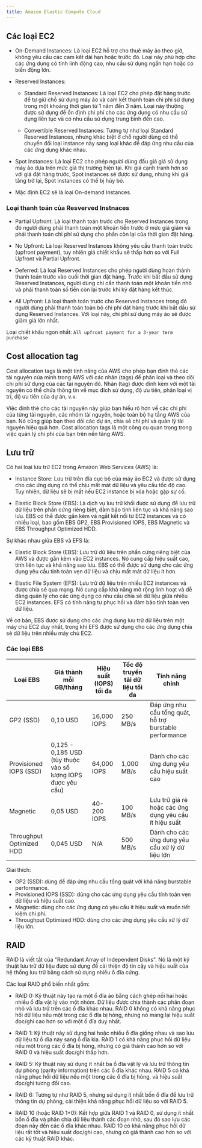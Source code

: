 ```yaml
---
title: Amazon Elastic Compute Cloud
---
```


## Các loại EC2

- On-Demand Instances: Là loại EC2 hỗ trợ cho thuê máy ảo theo giờ, không yêu cầu các cam kết dài hạn hoặc trước đó. Loại này phù hợp cho các ứng dụng có tính linh động cao, nhu cầu sử dụng ngắn hạn hoặc có biến động lớn.

- Reserved Instances:

  - Standard Reserved Instances: Là loại EC2 cho phép đặt hàng trước để tự giữ chỗ sử dụng máy ảo và cam kết thanh toán chi phí sử dụng trong một khoảng thời gian từ 1 năm đến 3 năm. Loại này thường được sử dụng để ổn định chi phí cho các ứng dụng có nhu cầu sử dụng liên tục và có nhu cầu sử dụng trung bình đến cao.

  - Convertible Reserved Instances: Tương tự như loại Standard Reserved Instances, nhưng khác biệt ở chỗ người dùng có thể chuyển đổi loại instance này sang loại khác để đáp ứng nhu cầu của các ứng dụng khác nhau.

- Spot Instances: Là loại EC2 cho phép người dùng đấu giá giá sử dụng máy ảo dựa trên mức giá thị trường hiện tại. Khi giá cạnh tranh hơn so với giá đặt hàng trước, Spot instances sẽ được sử dụng, nhưng khi giá tăng trở lại, Spot instances có thể bị hủy bỏ.

- Mặc định EC2 sẽ là loại On-demand Instances.

### Loại thanh toán của Resverved Instnaces

- Partial Upfront: Là loại thanh toán trước cho Reserved Instances trong đó người dùng phải thanh toán một khoản tiền trước ở mức giá giảm và phải thanh toán chi phí sử dụng cho phần còn lại của thời gian đặt hàng.

- No Upfront: Là loại Reserved Instances không yêu cầu thanh toán trước (upfront payment), tuy nhiên giá chiết khấu sẽ thấp hơn so với Full Upfront và Partial Upfront.

- Deferred: Là loại Reserved Instances cho phép người dùng hoàn thành thanh toán trước vào cuối thời gian đặt hàng. Trước khi bắt đầu sử dụng Reserved Instances, người dùng chỉ cần thanh toán một khoản tiền nhỏ và phải thanh toán số tiền còn lại trước khi kỳ đặt hàng kết thúc.

- All Upfront: Là loại thanh toán trước cho Reserved Instances trong đó người dùng phải thanh toán toàn bộ chi phí đặt hàng trước khi bắt đầu sử dụng Reserved Instances. Với loại này, chi phí sử dụng máy ảo sẽ được giảm giá lớn nhất.

Loại chiết khấu ngon nhất: `All upfront payment for a 3-year term purchase`

## Cost allocation tag

Cost allocation tags là một tính năng của AWS cho phép bạn đính thẻ các tài nguyên của mình trong AWS với các nhãn (tags) để phân loại và theo dõi chi phí sử dụng của các tài nguyên đó. Nhãn (tag) được đính kèm với một tài nguyên có thể chứa thông tin về mục đích sử dụng, độ ưu tiên, phân loại vị trí, độ ưu tiên của dự án, v.v.

Việc đính thẻ cho các tài nguyên này giúp bạn hiểu rõ hơn về các chi phí của từng tài nguyên, các nhóm tài nguyên, hoặc toàn bộ hạ tầng AWS của bạn. Nó cũng giúp bạn theo dõi các dự án, chia sẻ chi phí và quản lý tài nguyên hiệu quả hơn. Cost allocation tags là một công cụ quan trọng trong việc quản lý chi phí của bạn trên nền tảng AWS.

## Lưu trữ

Có hai loại lưu trữ EC2 trong Amazon Web Services (AWS) là:

- Instance Store: Lưu trữ trên đĩa cục bộ của máy ảo EC2 và được sử dụng cho các ứng dụng có thể chịu mất mát dữ liệu và yêu cầu tốc độ cao. Tuy nhiên, dữ liệu sẽ bị mất nếu EC2 instance bị xóa hoặc gặp sự cố.

- Elastic Block Store (EBS): Là dịch vụ lưu trữ khối được sử dụng để lưu trữ dữ liệu trên phần cứng riêng biệt, đảm bảo tính liên tục và khả năng sao lưu. EBS có thể được gắn kèm và ngắt kết nối từ EC2 instances và có nhiều loại, bao gồm EBS GP2, EBS Provisioned IOPS, EBS Magnetic và EBS Throughput Optimized HDD.

Sự khác nhau giữa EBS và EFS là:

- Elastic Block Store (EBS): Lưu trữ dữ liệu trên phần cứng riêng biệt của AWS và được gắn kèm vào EC2 instances. Nó cung cấp hiệu suất cao, tính liên tục và khả năng sao lưu. EBS có thể được sử dụng cho các ứng dụng yêu cầu tính toàn vẹn dữ liệu và chịu mất mát dữ liệu ít hơn.

- Elastic File System (EFS): Lưu trữ dữ liệu trên nhiều EC2 instances và được chia sẻ qua mạng. Nó cung cấp khả năng mở rộng linh hoạt và dễ dàng quản lý cho các ứng dụng có nhu cầu chia sẻ dữ liệu giữa nhiều EC2 instances. EFS có tính năng tự phục hồi và đảm bảo tính toàn vẹn dữ liệu.

Về cơ bản, EBS được sử dụng cho các ứng dụng lưu trữ dữ liệu trên một máy chủ EC2 duy nhất, trong khi EFS được sử dụng cho các ứng dụng chia sẻ dữ liệu trên nhiều máy chủ EC2.

### Các loại EBS

| Loại EBS                 | Giá thành mỗi GB/tháng                                       | Hiệu suất (IOPS) tối đa | Tốc độ truyền tải dữ liệu tối đa | Tính năng chính                                         |
| ------------------------ | ------------------------------------------------------------ | ----------------------- | -------------------------------- | ------------------------------------------------------- |
| GP2 (SSD)                | 0,10 USD                                                     | 16,000 IOPS             | 250 MB/s                         | Đáp ứng nhu cầu tổng quát, hỗ trợ burstable performance |
| Provisioned IOPS (SSD)   | 0,125 - 0,185 USD (tùy thuộc vào số lượng IOPS được yêu cầu) | 64,000 IOPS             | 1,000 MB/s                       | Dành cho các ứng dụng yêu cầu hiệu suất cao             |
| Magnetic                 | 0,05 USD                                                     | 40-200 IOPS             | 100 MB/s                         | Lưu trữ giá rẻ hoặc các ứng dụng yêu cầu ít hiệu suất   |
| Throughput Optimized HDD | 0,045 USD                                                    | N/A                     | 500 MB/s                         | Dành cho các ứng dụng yêu cầu xử lý dữ liệu lớn         |

Giải thích:

- GP2 (SSD): dùng để đáp ứng nhu cầu tổng quát với khả năng burstable performance.
- Provisioned IOPS (SSD): dùng cho các ứng dụng yêu cầu tính toàn vẹn dữ liệu và hiệu suất cao.
- Magnetic: dùng cho các ứng dụng có yêu cầu ít hiệu suất và muốn tiết kiệm chi phí.
- Throughput Optimized HDD: dùng cho các ứng dụng yêu cầu xử lý dữ liệu lớn.

## RAID

RAID là viết tắt của "Redundant Array of Independent Disks". Nó là một kỹ thuật lưu trữ dữ liệu được sử dụng để cải thiện độ tin cậy và hiệu suất của hệ thống lưu trữ bằng cách sử dụng nhiều ổ đĩa cứng.

Các loại RAID phổ biến nhất gồm:

- RAID 0: Kỹ thuật này tạo ra một ổ đĩa ảo bằng cách ghép nối hai hoặc nhiều ổ đĩa vật lý vào một nhóm. Dữ liệu được chia thành các phân đoạn nhỏ và lưu trữ trên các ổ đĩa khác nhau. RAID 0 không có khả năng phục hồi dữ liệu nếu một trong các ổ đĩa bị hỏng, nhưng nó mang lại hiệu suất đọc/ghi cao hơn so với một ổ đĩa duy nhất.

- RAID 1: Kỹ thuật này sử dụng hai hoặc nhiều ổ đĩa giống nhau và sao lưu dữ liệu từ ổ đĩa này sang ổ đĩa kia. RAID 1 có khả năng phục hồi dữ liệu nếu một trong các ổ đĩa bị hỏng, nhưng có giá thành cao hơn so với RAID 0 và hiệu suất đọc/ghi thấp hơn.

- RAID 5: Kỹ thuật này sử dụng ít nhất ba ổ đĩa vật lý và lưu trữ thông tin dự phòng (parity information) trên các ổ đĩa khác nhau. RAID 5 có khả năng phục hồi dữ liệu nếu một trong các ổ đĩa bị hỏng, và hiệu suất đọc/ghi tương đối cao.

- RAID 6: Tương tự như RAID 5, nhưng sử dụng ít nhất bốn ổ đĩa để lưu trữ thông tin dự phòng, cải thiện khả năng phục hồi dữ liệu so với RAID 5.

- RAID 10 (hoặc RAID 1+0): Kết hợp giữa RAID 1 và RAID 0, sử dụng ít nhất bốn ổ đĩa và phân chia dữ liệu thành các đoạn nhỏ, sau đó sao lưu các đoạn này đến các ổ đĩa khác nhau. RAID 10 có khả năng phục hồi dữ liệu rất tốt và hiệu suất đọc/ghi cao, nhưng có giá thành cao hơn so với các kỹ thuật RAID khác.
